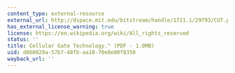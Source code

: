 ```yaml
---
content_type: external-resource
external_url: http://dspace.mit.edu/bitstream/handle/1721.1/29793/CGT.pdf
has_external_license_warning: true
license: https://en.wikipedia.org/wiki/All_rights_reserved
status: ''
title: Cellular Gate Technology." (PDF - 1.0MB)
uid: d860829a-57b7-48fb-aa10-70e8e80f8350
wayback_url: ''
---
```

